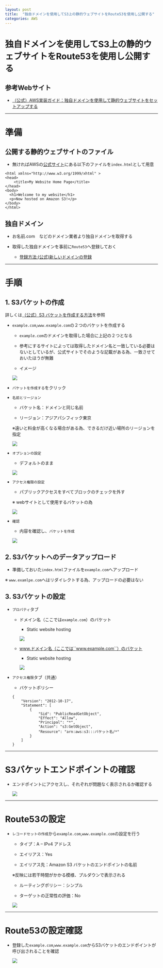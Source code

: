```yaml
---
layout: post
title:  "独自ドメインを使用してS3上の静的ウェブサイトをRoute53を使用し公開する"
categories: AWS
---
```


# 独自ドメインを使用してS3上の静的ウェブサイトをRoute53を使用し公開する

## 参考Webサイト

* [（公式）AWS実装ガイド：独自ドメインを使用して静的ウェブサイトをセットアップする](https://docs.aws.amazon.com/ja_jp/AmazonS3/latest/dev/website-hosting-custom-domain-walkthrough.html)

---

# 準備

## 公開する静的ウェブサイトのファイル

* 無ければAWSの[公式サイト](https://docs.aws.amazon.com/ja_jp/AmazonS3/latest/dev/website-hosting-custom-domain-walkthrough.html)にある以下のファイルを``index.html``として用意

```
<html xmlns="http://www.w3.org/1999/xhtml" >
<head>
    <title>My Website Home Page</title>
</head>
<body>
  <h1>Welcome to my website</h1>
  <p>Now hosted on Amazon S3!</p>
</body>
</html>
```

## 独自ドメイン

* お名前.com　などのドメイン業者より独自ドメインを取得する

* 取得した独自ドメインを事前に``Route53``へ登録しておく

    * [登録方法:(公式)新しいドメインの登録](https://docs.aws.amazon.com/ja_jp/Route53/latest/DeveloperGuide/domain-register.html)
  
---

# 手順

## 1. S3バケットの作成

詳しくは[（公式）S3 バケットを作成する方法](https://docs.aws.amazon.com/ja_jp/AmazonS3/latest/user-guide/create-bucket.html)を参照

* ``example.com``,``www.example.com``の２つのバケットを作成する
    * ``example.com``のドメインを取得した場合に上記の２つとなる
    * 参考にするサイトによっては取得したドメイン名と一致している必要はないとしているが、公式サイトでそのような記載がある為、一致させておいたほうが無難

    * イメージ
    
    ![]({{site.baseurl}}/assets/posts/20190618_s3_route53_01.PNG)

* ``バケットを作成する``をクリック

* ``名前とリージョン``
    
    * バケット名：ドメインと同じ名前

    * リージョン：アジアパシフィック東京

    ※遠いと料金が高くなる場合がある為、できるだけ近い場所のリージョンを指定

    ![]({{site.baseurl}}/assets/posts/20190618_s3_route53_02.PNG)

* ``オプションの設定``

    * デフォルトのまま

    ![]({{site.baseurl}}/assets/posts/20190618_s3_route53_03.PNG)

* ``アクセス権限の設定``

    * パブリックアクセスをすべてブロックのチェックを外す

    ※ webサイトとして使用するバケットの為

    ![]({{site.baseurl}}/assets/posts/20190618_s3_route53_04.PNG)

* ``確認``

    * 内容を確認し、``バケットを作成``

    ![]({{site.baseurl}}/assets/posts/20190618_s3_route53_05.PNG)

## 2. S3バケットへのデータアップロード

* 準備しておいた``index.html``ファイルを``example.com``へアップロード

※ ``www.examlpe.com``へはリダイレクトする為、アップロードの必要はない

## 3. S3バケットの設定


* ``プロパティ``タブ

    * ドメイン名（ここでは``example.com``）のバケット

        * Static website hosting

        ![]({{site.baseurl}}/assets/20190618_s3_route53_06.PNG)

    * www.ドメイン名（ここでは``www.example.com``）のバケット

        * Static website hosting

        ![]({{site.baseurl}}/assets/posts/20190618_s3_route53_07.PNG)

* ``アクセス権限``タブ（共通）

    * バケットポリシー

    ```
    {
        "Version": "2012-10-17",
        "Statement": [
            {
                "Sid": "PublicReadGetObject",
                "Effect": "Allow",
                "Principal": "*",
                "Action": "s3:GetObject",
                "Resource": "arn:aws:s3:::バケット名/*"
            }
        ]
    }
    ```

---

# S3バケットエンドポイントの確認

* エンドポイントにアクセスし、それぞれが問題なく表示されるか確認する

    ![]({{site.baseurl}}/assets/posts/20190618_s3_route53_08.PNG)

---

# Route53の設定

* ``レコードセットの作成``から``example.com``,``www.example.com``の設定を行う

    * タイプ：A – IPv4 アドレス

    * エイリアス：Yes

    * エイリアス先：Amazon S3 バケットのエンドポイントの名前

    ※反映には若干時間がかかる模様、プルダウンで表示される

    * ルーティングポリシー：シンプル

    * ターゲットの正常性の評価：No

    ![](assets/20190618_s3_route53_09.PNG)

---

# Route53の設定確認

* 登録した``example.com``,``www.example.com``からS3バケットのエンドポイントが呼び出されることを確認

    ![]({{site.baseurl}}/assets/posts/20190618_s3_route53_08.PNG)